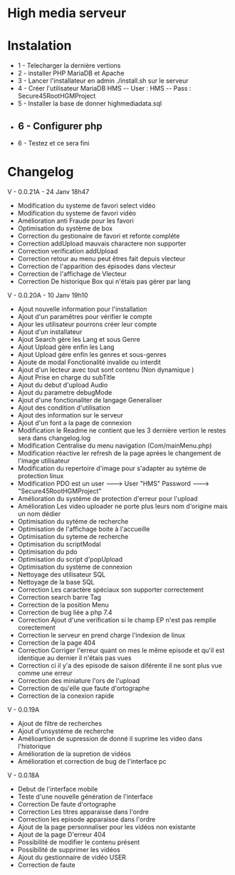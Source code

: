 # High media serveur

# Instalation


- 1 - Telecharger la dernière vertions
- 2 - installer PHP MariaDB et Apache
- 3 - Lancer l'installateur en admin ./install.sh sur le serveur
- 4 - Créer l'utilisateur MariaDB HMS
		-- User : HMS
		-- Pass : Secure45RootHGMProject
- 5 - Installer la base de donner highmediadata.sql
- 6 - Configurer php
	--
- 6 - Testez et ce sera fini

# Changelog

V - 0.0.21A - 24 Janv 18h47

- Modification du systeme de favori select vidéo
- Modification du systeme de favori vidéo
- Amélioration anti Fraude pour les favori
- Optimisation du système de box 
- Correction du gestionaire de favori et refonte compléte
- Correction addUpload mauvais charactere non supporter
- Correction verification addUpload
- Correction retour au menu peut êtres fait depuis vlecteur
- Correction de l'apparition des épisodes dans vlecteur
- Correction de l'affichage de Vlecteur
- Correction De historique Box qui n'étais pas gérer par lang

V - 0.0.20A - 10 Janv 19h10
- Ajout nouvelle information pour l'installation 
- Ajout d'un paramêtres pour vérifier le compte
- Ajour les utilisateur pourrons créer leur compte
- Ajout d'un installateur
- Ajout Search gère les Lang et sous Genre
- Ajout Upload gère enfin les Lang
- Ajout Upload gére enfin les genres et sous-genres
- Ajoute de modal Fonctionalité invalide ou interdit
- Ajout d'un lecteur avec tout sont contenu (Non dynamique )
- Ajout Prise en charge du subTitle
- Ajout du debut d'upload Audio
- Ajout du parametre debugMode
- Ajout d'une fonctionaliter de langage Generaliser
- Ajout des condition d'utilisation
- Ajout des information sur le serveur
- Ajout d'un font a la page de connexion
- Modification le Readme ne contient que les 3 dernière vertion le restes sera dans changelog.log
- Modification Centralise du menu navigation (Com/mainMenu.php)
- Modification réactive ler refresh de la page aprées le changement de l'image utilisateur
- Modification du repertoire d'image pour s'adapter au sytéme de protection linux
- Modification PDO est un user ---> User "HMS" Password ---> "Secure45RootHGMProject"
- Amélioration du systéme de protection d'erreur pour l'upload
- Amélioration Les video uploader ne porte plus leurs nom d'origine mais un nom dédier
- Optimisation du sytéme de recherche
- Optimisation de l'affichage boite à l'accueille
- Optimisation du syteme de recherche
- Optimisation du scriptModal
- Optimisation du pdo
- Optimisation du script d'popUpload
- Optimisation du système de connexion
- Nettoyage des utilisateur SQL
- Nettoyage de la base SQL
- Correction Les caractère spéciaux son supporter correctement
- Correction search barre Tag
- Correction de la position Menu
- Correction de bug liée a php 7.4
- Correction Ajout d'une verification si le champ EP n'est pas remplie corectement
- Correction le serveur en prend charge l'indexion de linux
- Correction de la page 404
- Correction Corriger l'erreur quant on mes le même episode et qu'il est identique au dernier il n'étais pas vues
- Correction ci il y'a des episode de saison diférente il ne sont plus vue comme une erreur
- Correction des miniature l'ors de l'upload
- Correction de qu'elle que faute d'ortographe
- Correction de la conexion rapide


V - 0.0.19A

- Ajout de filtre de recherches
- Ajout d'unsystéme de recherche
- Amélioartion de supression de donné il suprime les video dans l'historique
- Amélioration de la supretion de vidéos
- Amélioration et correction de bug de l'interface pc

V - 0.0.18A

- Debut de l'interface mobile
- Teste d'une nouvelle génération de l'interface
- Correction De faute d'ortographe
- Correction Les titres apparaisse dans l'ordre
- Correction les episode apparaisse dans l'ordre
- Ajout de la page personnaliser pour les vidéos non existante
- Ajout de la page D'erreur 404
- Possibilité de modifier le contenu présent
- Possibilité de supprimer les vidéos
- Ajout du gestionnaire de vidéo USER
- Correction de faute